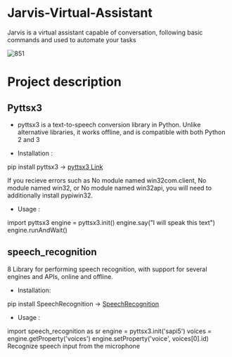 # Jarvis-Virtual-Assistant
Jarvis is a  virtual assistant capable of conversation, following basic commands and used to automate your tasks 

![851](https://user-images.githubusercontent.com/77189196/116514535-ca02eb00-a8e8-11eb-9942-eb87876be42d.jpg)

# Project description

## Pyttsx3 

- pyttsx3 is a text-to-speech conversion library in Python. Unlike alternative libraries, it works offline, and is compatible with both Python 2 and 3

- Installation :

pip install pyttsx3 -> [pyttsx3 Link](https://pypi.org/project/pyttsx3/)

 If you recieve errors such as No module named win32com.client, No module named win32, or No module named win32api, you will need to additionally install pypiwin32.

- Usage :

import pyttsx3
engine = pyttsx3.init()
engine.say("I will speak this text")
engine.runAndWait()
  
  
## speech_recognition
8 Library for performing speech recognition, with support for several engines and APIs, online and offline.
  
- Installation:

pip install SpeechRecognition -> [SpeechRecognition](https://pypi.org/project/SpeechRecognition/)
  
 - Usage :
 
 import speech_recognition as sr
 engine = pyttsx3.init('sapi5')
 voices = engine.getProperty('voices')
 engine.setProperty('voice', voices[0].id)
 Recognize speech input from the microphone






